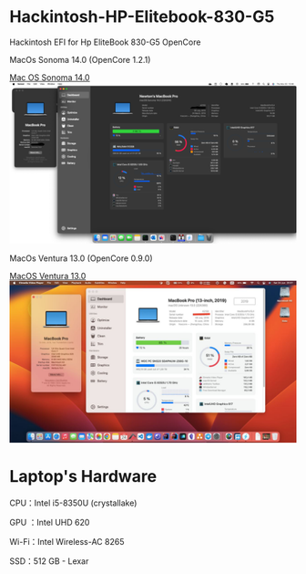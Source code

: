# Hackintosh-HP-Elitebook-830-G5
Hackintosh EFI for Hp EliteBook 830-G5 OpenCore

MacOs Sonoma 14.0 (OpenCore 1.2.1)
  
<A href="https://github.com/newtonkiragu/Hackintosh-HP-EliteBook-830-G5-OC/tree/sonoma14.0" target=_blank>Mac OS Sonoma 14.0</A>
  ![Screenshot](sonoma.png)

MacOs Ventura 13.0 (OpenCore 0.9.0)
  
<a href="https://github.com/newtonkiragu/Hackintosh-HP-EliteBook-830-G5-OC/tree/ventura" target="_blank">MacOS Ventura 13.0 </a>
  ![Screenshot](ventura.jpeg)


# Laptop's Hardware

CPU：Intel i5-8350U (crystallake)

GPU ：Intel UHD 620

Wi-Fi：Intel Wireless-AC 8265

SSD：512 GB - Lexar
